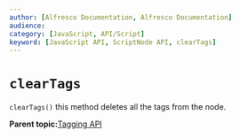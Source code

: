 ```yaml
---
author: [Alfresco Documentation, Alfresco Documentation]
audience: 
category: [JavaScript, API/Script]
keyword: [JavaScript API, ScriptNode API, clearTags]
---
```


# `clearTags`

`clearTags()` this method deletes all the tags from the node.

**Parent topic:**[Tagging API](../references/API-JS-ScriptNode-Tagging.md)

